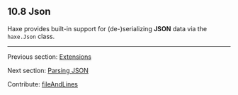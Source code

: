 ## 10.8 Json

Haxe provides built-in support for (de-)serializing **JSON** data via the `haxe.Json` class.

---

Previous section: [Extensions](std-math-extensions.md)

Next section: [Parsing JSON](std-Json-parsing.md)

Contribute: [fileAndLines](https://github.com/HaxeFoundation/HaxeManual/blob/master/10-std.tex#L298-298)